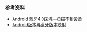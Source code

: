 ### 参考资料
- [Android 蓝牙4.0踩坑—扫描不到设备](https://blog.csdn.net/m554762631/article/details/86539282)
- [Android版本与蓝牙版本映射](https://blog.csdn.net/weixin_43841938/article/details/125273409)
